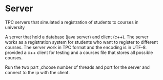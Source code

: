 # Server
TPC servers that simulated a registration of students to courses in university

A server that hold a database (java server) and client (c++).
The server works as a registration system for students who want to register to different courses.
The server work in TPC format and the encoding is in UTF-8.
provided a c++ client for testing and a courses file that stores all possible courses.

Run the two part ,choose number of threads and port  for the server and connect to the ip with the client.
